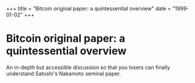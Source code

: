 +++
title = "Bitcoin original paper: a quintessential overview"
date = "1999-01-02"
+++



# Bitcoin original paper: a quintessential overview

An in-depth but accessible discussion so that you losers can finally understand Satoshi's Nakamoto seminal paper.

